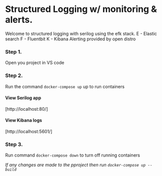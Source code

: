 # Structured Logging w/ monitoring & alerts.
Welcome to structured logging with serilog using the efk stack. 
E - Elastic search
F - Fluentbit
K - Kibana
Alerting provided by open distro

### Step 1. 
Open you project in VS code

### Step 2.
Run the command `docker-compose up` up to run containers

#### View Serilog app
[http://localhost:80/]

#### View Kibana logs
[http://localhost:5601/]

### Step 3.
Run command `docker-compose down` to turn off running containers

*If any changes are made to the pproject then run `docker-compose up --build`*